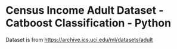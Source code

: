 
# Census Income Adult Dataset - Catboost Classification - Python
Dataset is from https://archive.ics.uci.edu/ml/datasets/adult
